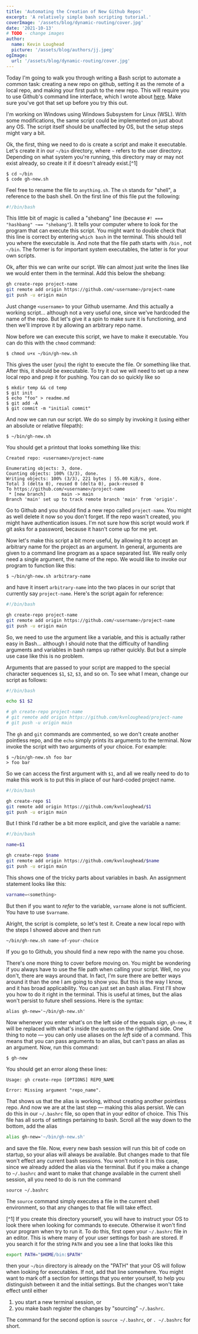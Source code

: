 ```yaml
---
title: 'Automating the Creation of New Github Repos'
excerpt: 'A relatively simple bash scripting tutorial.'
coverImage: '/assets/blog/dynamic-routing/cover.jpg'
date: '2021-10-13'
# TODO - change images
author:
  name: Kevin Loughead
  picture: '/assets/blog/authors/jj.jpeg'
ogImage:
  url: '/assets/blog/dynamic-routing/cover.jpg'
---
```


Today I'm going to walk you through writing a Bash script to automate a common task: creating a new repo on github, setting it as the remote of a local repo, and making your first push to the new repo.  This will require you to use Github's command line interface, which I wrote about [here](/posts/gh-cli). Make sure you've got that set up before you try this out.

I'm working on Windows using Windows Subsystem for Linux (WSL). With some modifications, the same script could be implemented on just about any OS. The script itself should be unaffected by OS, but the setup steps might vary a bit.

Ok, the first, thing we need to do is create a script and make it executable. Let's create it in our `~/bin` directory, where `~` refers to the user directory. Depending on what system you're running, this directory may or may not exist already, so create it if it doesn't already exist.[^1] 

```plain-text
$ cd ~/bin
$ code gh-new.sh
```

Feel free to rename the file to `anything.sh`. The `sh` stands for "shell", a reference to the bash shell. On the first line of this file put the following:

```bash
#!/bin/bash
```

This little bit of magic is called a "shebang" line (because `#! === "hashbang" ~== "shebang"`). It tells your computer where to look for the program that can execute this script. You might want to double check that this line is correct by entering `which bash` in the terminal. This should tell you where the executable is. And note that the file path starts with  `/bin` , not `~/bin`. The former is for important system executables, the latter is for your own scripts.

Ok, after this we can write our script. We can almost just write the lines like we would enter them in the terminal. Add this below the shebang:

```bash
gh create-repo project-name
git remote add origin https://github.com/<username>/project-name
git push -u origin main
```

Just change `<username>` to your Github username. And this actually a working script... although not a very useful one, since we've hardcoded the name of the repo. But let's give it a spin to make sure it is functioning, and then we'll improve it by allowing an arbitrary repo name.

Now before we can execute this script, we have to make it executable. You can do this with the `chmod` command:

```plain-text 
$ chmod u+x ~/bin/gh-new.sh
```

This gives the user (you) the right to execute the file. Or something like that.  After this, it should be executable. To try it out we will need to set up a new local repo and prep it for pushing. You can do so quickly like so

```plain-text
$ mkdir temp && cd temp
$ git init
$ echo "foo" > readme.md
$ git add -A
$ git commit -m "initial commit"  
```

And now we can run our script. We do so simply by invoking it (using either an absolute or relative filepath):

```plain-text
$ ~/bin/gh-new.sh
```

You should get a printout that looks something like this:

```plain-text
Created repo: <username>/project-name

Enumerating objects: 3, done.
Counting objects: 100% (3/3), done.
Writing objects: 100% (3/3), 221 bytes | 55.00 KiB/s, done.
Total 3 (delta 0), reused 0 (delta 0), pack-reused 0
To https://github.com/<username>/project-name
 * [new branch]      main -> main
Branch 'main' set up to track remote branch 'main' from 'origin'.
```

Go to Github and you should find a new repo called `project-name`. You might as well delete it now so you don't forget. If the repo wasn't created, you might have authentication issues. I'm not sure how this script would work if git asks for a password, because it hasn't come up for me yet.

Now let's make this script a bit more useful, by allowing it to accept an arbitrary name for the project as an argument. In general, arguments are given to a command line program as a space separated list. We really only need a single argument, the name of the repo. We would like to invoke our program to function like this:

```plain-text
$ ~/bin/gh-new.sh arbitrary-name
```

and have it insert `arbitrary-name` into the two places in our script that currently say `project-name`. Here's the script again for reference:

```bash
#!/bin/bash

gh create-repo project-name                 
git remote add origin https://github.com/<username>/project-name
git push -u origin main
```

So, we need to use the argument like a variable, and this is actually rather easy in Bash... although I should note that the difficulty of handling arguments and variables in bash ramps up rather quickly. But but a simple use case like this is no problem.

Arguments that are passed to your script are mapped to the special character sequences `$1`, `$2`, `$3`, and so on. To see what I mean, change our script as follows:

```bash
#!/bin/bash

echo $1 $2

# gh create-repo project-name
# git remote add origin https://github.com/kvnloughead/project-name
# git push -u origin main
```

The `gh` and `git` commands are commented, so we don't create another pointless repo, and the `echo` simply prints its arguments to the terminal. Now invoke the script with two arguments of your choice. For example:

```plain-text
$ ~/bin/gh-new.sh foo bar
> foo bar
```

So we can access the first argument with `$1`, and all we really need to do to make this work is to put this in place of our hard-coded project name.

```bash
#!/bin/bash

gh create-repo $1
git remote add origin https://github.com/kvnloughead/$1
git push -u origin main
```

But I think I'd rather be a bit more explicit, and give the variable a name:

```bash
#!/bin/bash

name=$1

gh create-repo $name
git remote add origin https://github.com/kvnloughead/$name
git push -u origin main
```

This shows one of the tricky parts about variables in bash. An assignment statement looks like this:

```bash
varname=<something>
```

But then if you want to _refer_ to the variable, `varname` alone is not sufficient. You have to use `$varname`.  

Alright, the script is complete, so let's test it. Create a new local repo with the steps I showed above and then run

```plain-text
~/bin/gh-new.sh name-of-your-choice
```

If you go to Github, you should find a new repo with the name you chose.

There's one more thing to cover before moving on. You might be wondering if you always have to use the file path when calling your script. Well, no you don't, there are ways around that. In fact, I'm sure there are better ways around it than the one I am going to show you. But this is the way I know, and it has broad applicability. You can just set an bash alias. First I'll show you how to do it right in the terminal. This is useful at times, but the alias won't persist to future shell sessions. Here is the syntax:

```plain-text
alias gh-new='~/bin/gh-new.sh'
```

Now whenever you enter what's on the left side of the equals sign, `gh-new`, it will be replaced with what's inside the quotes on the righthand side.  One thing to note — you can only use aliases on the _left_ side of a command. This means that you can pass arguments to an alias, but can't pass an alias as an argument. Now, run this command:

```plain-text
$ gh-new
```

You should get an error along these lines:

```plain-text
Usage: gh create-repo [OPTIONS] REPO_NAME

Error: Missing argument "repo_name".
```

That shows us that the alias is working, without creating another pointless repo. And now we are at the last step — making this alias persist. We can do this in our `~/.bashrc` file, so open that in your editor of choice. This This file has all sorts of settings pertaining to bash. Scroll all the way down to the bottom, add the alias

```bash
alias gh-new='~/bin/gh-new.sh'
```

and save the file. Now, every new bash session will run this bit of code on startup, so your alias will always be available. But changes made to that file won't effect any current bash sessions. You won't notice it in this case, since we already added the alias via the terminal. But if you make a change to `~/.bashrc` and want to make that change available in the current shell session, all you need to do is run the command

```plain-text
source ~/.bashrc
```

The `source` command simply executes a file in the current shell environment, so that any changes to that file will take effect.

[^1] If you create this directory yourself, you will have to instruct your OS to look there when looking for commands to execute. Otherwise it won't find your program when try to run it. To do this, first open your `~/.bashrc` file in an editor. This is where many of your user settings for bash are stored. If you search it for the string `PATH` and you see a line that looks like this

```bash
export PATH="$HOME/bin:$PATH"
```

then your `~/bin` directory is already on the "PATH" that your OS will follow when looking for executables. If not, add that line somewhere. You might want to mark off a section for settings that you enter yourself, to help you distinguish between it and the initial settings. But the changes won't take effect until either

1. you start a new terminal session, or
2. you make bash register the changes by "sourcing" `~/.bashrc`.

The command for the second option is `source ~/.bashrc`, or `. ~/.bashrc` for short.
